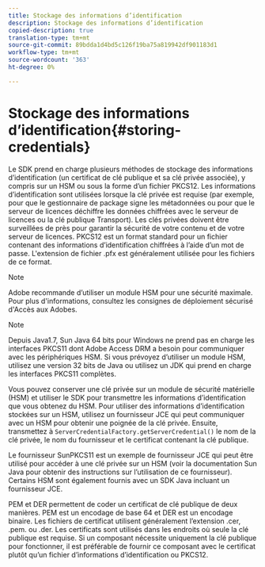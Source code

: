 ```yaml
---
title: Stockage des informations d’identification
description: Stockage des informations d’identification
copied-description: true
translation-type: tm+mt
source-git-commit: 89bdda1d4bd5c126f19ba75a819942df901183d1
workflow-type: tm+mt
source-wordcount: '363'
ht-degree: 0%

---
```



# Stockage des informations d’identification{#storing-credentials}

Le SDK prend en charge plusieurs méthodes de stockage des informations d’identification (un certificat de clé publique et sa clé privée associée), y compris sur un HSM ou sous la forme d’un fichier PKCS12. Les informations d’identification sont utilisées lorsque la clé privée est requise (par exemple, pour que le gestionnaire de package signe les métadonnées ou pour que le serveur de licences déchiffre les données chiffrées avec le serveur de licences ou la clé publique Transport). Les clés privées doivent être surveillées de près pour garantir la sécurité de votre contenu et de votre serveur de licences. PKCS12 est un format standard pour un fichier contenant des informations d’identification chiffrées à l’aide d’un mot de passe. L&#39;extension de fichier .pfx est généralement utilisée pour les fichiers de ce format.

>[!NOTE]
>
>Adobe recommande d’utiliser un module HSM pour une sécurité maximale. Pour plus d&#39;informations, consultez les consignes de déploiement sécurisé d&#39;Accès aux Adobes.

>[!NOTE]
>
>Depuis Java1.7, Sun Java 64 bits pour Windows ne prend pas en charge les interfaces PKCS11 dont Adobe Access DRM a besoin pour communiquer avec les périphériques HSM. Si vous prévoyez d’utiliser un module HSM, utilisez une version 32 bits de Java ou utilisez un JDK qui prend en charge les interfaces PKCS11 complètes.

Vous pouvez conserver une clé privée sur un module de sécurité matérielle (HSM) et utiliser le SDK pour transmettre les informations d’identification que vous obtenez du HSM. Pour utiliser des informations d’identification stockées sur un HSM, utilisez un fournisseur JCE qui peut communiquer avec un HSM pour obtenir une poignée de la clé privée. Ensuite, transmettez à `ServerCredentialFactory.getServerCredential()` le nom de la clé privée, le nom du fournisseur et le certificat contenant la clé publique.

Le fournisseur SunPKCS11 est un exemple de fournisseur JCE qui peut être utilisé pour accéder à une clé privée sur un HSM (voir la documentation Sun Java pour obtenir des instructions sur l’utilisation de ce fournisseur). Certains HSM sont également fournis avec un SDK Java incluant un fournisseur JCE.

PEM et DER permettent de coder un certificat de clé publique de deux manières. PEM est un encodage de base 64 et DER est un encodage binaire. Les fichiers de certificat utilisent généralement l’extension .cer, .pem. ou .der. Les certificats sont utilisés dans les endroits où seule la clé publique est requise. Si un composant nécessite uniquement la clé publique pour fonctionner, il est préférable de fournir ce composant avec le certificat plutôt qu’un fichier d’informations d’identification ou PKCS12.
